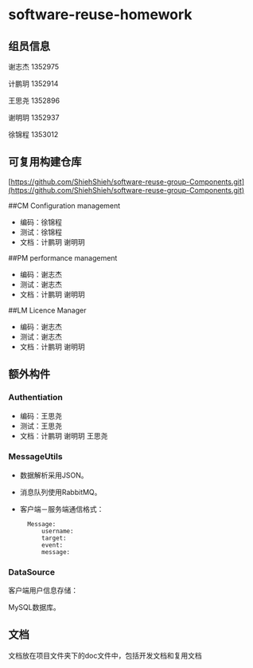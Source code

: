 # software-reuse-homework


## 组员信息

谢志杰 1352975

计鹏玥 1352914

王思尧 1352896

谢明玥 1352937

徐锦程 1353012

## 可复用构建仓库

[https://github.com/ShiehShieh/software-reuse-group-Components.git](https://github.com/ShiehShieh/software-reuse-group-Components.git)

##CM Configuration management

* 编码：徐锦程
* 测试：徐锦程
* 文档：计鹏玥 谢明玥

##PM performance management

* 编码：谢志杰
* 测试：谢志杰
* 文档：计鹏玥 谢明玥

##LM Licence Manager

* 编码：谢志杰
* 测试：谢志杰
* 文档：计鹏玥 谢明玥

## 额外构件

### Authentiation

* 编码：王思尧
* 测试：王思尧
* 文档：计鹏玥 谢明玥 王思尧

### MessageUtils
        
* 数据解析采用JSON。

* 消息队列使用RabbitMQ。

* 客户端－服务端通信格式：

        Message:
            username:
            target:
            event:
            message:

### DataSource

客户端用户信息存储：

MySQL数据库。

## 文档

文档放在项目文件夹下的doc文件中，包括开发文档和复用文档